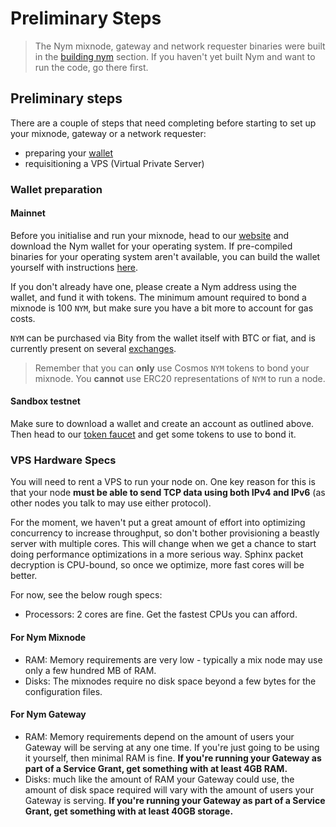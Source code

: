 # Preliminary Steps

> The Nym mixnode, gateway and network requester binaries were built in the [building nym](https://nymtech.net/docs/binaries/building-nym.html) section. If you haven't yet built Nym and want to run the code, go there first.

## Preliminary steps

There are a couple of steps that need completing before starting to set up your mixnode, gateway or a network requester:

- preparing your [wallet](https://nymtech.net/docs/wallet/desktop-wallet.html)
- requisitioning a VPS (Virtual Private Server)

### Wallet preparation
#### Mainnet
Before you initialise and run your mixnode, head to our [website](https://nymtech.net/download/) and download the Nym wallet for your operating system. If pre-compiled binaries for your operating system aren't available, you can build the wallet yourself with instructions [here](https://nymtech.net/docs/wallet/desktop-wallet.html).

If you don't already have one, please create a Nym address using the wallet, and fund it with tokens. The minimum amount required to bond a mixnode is 100 `NYM`, but make sure you have a bit more to account for gas costs.

`NYM` can be purchased via Bity from the wallet itself with BTC or fiat, and is currently present on several [exchanges](https://www.coingecko.com/en/coins/nym#markets).

> Remember that you can **only** use Cosmos `NYM` tokens to bond your mixnode. You **cannot** use ERC20 representations of `NYM` to run a node.


#### Sandbox testnet
Make sure to download a wallet and create an account as outlined above. Then head to our [token faucet](https://faucet.nymtech.net/) and get some tokens to use to bond it.

### VPS Hardware Specs
You will need to rent a VPS to run your node on. One key reason for this is that your node **must be able to send TCP data using both IPv4 and IPv6** (as other nodes you talk to may use either protocol).

For the moment, we haven't put a great amount of effort into optimizing concurrency to increase throughput, so don't bother provisioning a beastly server with multiple cores. This will change when we get a chance to start doing performance optimizations in a more serious way. Sphinx packet decryption is CPU-bound, so once we optimize, more fast cores will be better.

For now, see the below rough specs:

- Processors: 2 cores are fine. Get the fastest CPUs you can afford.

#### For Nym Mixnode

- RAM: Memory requirements are very low - typically a mix node may use only a few hundred MB of RAM.
- Disks: The mixnodes require no disk space beyond a few bytes for the configuration files.

#### For Nym Gateway

- RAM: Memory requirements depend on the amount of users your Gateway will be serving at any one time. If you're just going to be using it yourself, then minimal RAM is fine. **If you're running your Gateway as part of a Service Grant, get something with at least 4GB RAM.**
- Disks: much like the amount of RAM your Gateway could use, the amount of disk space required will vary with the amount of users your Gateway is serving. **If you're running your Gateway as part of a Service Grant, get something with at least 40GB storage.**
